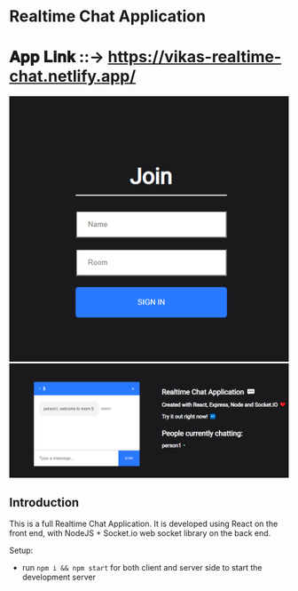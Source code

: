 # Realtime Chat Application



# 𝐀𝐩𝐩 𝐋𝐢𝐧𝐤 ::->  https://vikas-realtime-chat.netlify.app/ 

![alt text](https://github.com/vikas-dubey-1901/React_Chat_App/blob/master/Screenshot%20(9).png)  
![alt text](https://github.com/vikas-dubey-1901/React_Chat_App/blob/master/Screenshot%20(10).png)




## Introduction

This is a full Realtime Chat Application. It is developed using React on the front end, with NodeJS + Socket.io web socket library on the back end.

Setup:

- run `npm i && npm start` for both client and server side to start the development server
